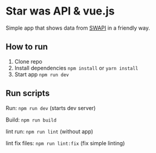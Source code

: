 # Star was API & vue.js
Simple app that shows data from [SWAPI](https://swapi.co/) in a friendly way.


## How to run
1. Clone repo
2. Install dependencies `npm install` or `yarn install`
3. Start app `npm run dev`

## Run scripts
Run: `npm run dev` (starts dev server)

Build: `npm run build`

lint run: `npm run lint` (without app)

lint fix files:  `npm run lint:fix` (fix simple linting)

